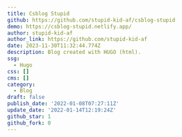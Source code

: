 ```yaml
---
title: Csblog Stupid
github: https://github.com/stupid-kid-af/csblog-stupid
demo: https://csblog-stupid.netlify.app/
author: stupid-kid-af
author_link: https://github.com/stupid-kid-af
date: 2023-11-30T11:32:44.774Z
description: Blog created with HUGO (html).
ssg:
  - Hugo
css: []
cms: []
category:
  - Blog
draft: false
publish_date: '2022-01-08T07:27:11Z'
update_date: '2022-01-14T12:19:24Z'
github_star: 1
github_fork: 0
---
```

